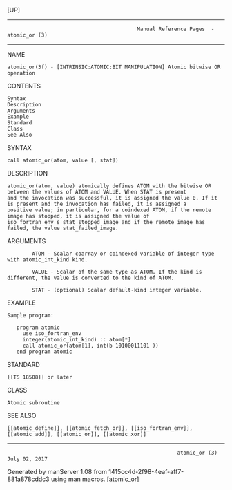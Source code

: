 [UP]

-----------------------------------------------------------------------------------------------------------------------------------
                                              Manual Reference Pages  - atomic_or (3)
-----------------------------------------------------------------------------------------------------------------------------------
                                                                 
NAME

    atomic_or(3f) - [INTRINSIC:ATOMIC:BIT MANIPULATION] Atomic bitwise OR operation

CONTENTS

    Syntax
    Description
    Arguments
    Example
    Standard
    Class
    See Also

SYNTAX

    call atomic_or(atom, value [, stat])

DESCRIPTION

    atomic_or(atom, value) atomically defines ATOM with the bitwise OR between the values of ATOM and VALUE. When STAT is present
    and the invocation was successful, it is assigned the value 0. If it is present and the invocation has failed, it is assigned a
    positive value; in particular, for a coindexed ATOM, if the remote image has stopped, it is assigned the value of
    iso_fortran_env s stat_stopped_image and if the remote image has failed, the value stat_failed_image.

ARGUMENTS

            ATOM - Scalar coarray or coindexed variable of integer type with atomic_int_kind kind.

            VALUE - Scalar of the same type as ATOM. If the kind is different, the value is converted to the kind of ATOM.

            STAT - (optional) Scalar default-kind integer variable.

EXAMPLE

    Sample program:

       program atomic
         use iso_fortran_env
         integer(atomic_int_kind) :: atom[*]
         call atomic_or(atom[1], int(b 10100011101 ))
       end program atomic



STANDARD

    [[TS 18508]] or later

CLASS

    Atomic subroutine

SEE ALSO

    [[atomic_define]], [[atomic_fetch_or]], [[iso_fortran_env]], [[atomic_add]], [[atomic_or]], [[atomic_xor]]

-----------------------------------------------------------------------------------------------------------------------------------

                                                           atomic_or (3)                                              July 02, 2017

Generated by manServer 1.08 from 1415cc4d-2f98-4eaf-aff7-881a878cddc3 using man macros.
                                                            [atomic_or]
